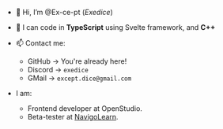 - 👋 Hi, I’m @Ex-ce-pt (*Exedice*)
- 👀 I can code in **TypeScript** using Svelte framework, and **C++**
- 📫 Contact me:
    - GitHub → You're already here!
    - Discord → `exedice`
    - GMail → `except.dice@gmail.com`

- I am:
    - Frontend developer at OpenStudio.
    - Beta-tester at [NavigoLearn](https://navigolearn.com/).
